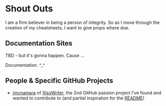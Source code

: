 # Shout Outs

I am a firm believer in being a person of integrity. So as I move through the creation of my cheatsheets, I want to give props where due.

## Documentation Sites

TBD - but it's gonna happen. Cause ...

Documentation. ^_^

## People & Specific GitHub Projects

- [jmcnamara](https://github.com/jmcnamara) of [XlsxWriter](https://github.com/jmcnamara/XlsxWriter), the 2nd GitHub passion project I've found and wanted to contribute to (and partial inspiration for the [README](https://github.com/ProsperousHeart/cheatsheets/blob/master/README.md))
